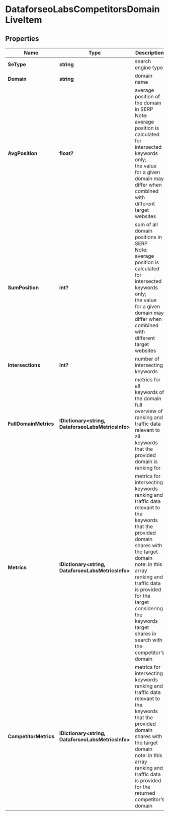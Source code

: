 # DataforseoLabsCompetitorsDomainLiveItem


## Properties

| Name | Type | Description | Notes |
|------------ | ------------- | ------------- | -------------|
**SeType** | **string** | search engine type |[optional]|
**Domain** | **string** | domain name |[optional]|
**AvgPosition** | **float?** | average position of the domain in SERP<br>Note: average position is calculated for intersected keywords only;<br>the value for a given domain may differ when combined with different target websites |[optional]|
**SumPosition** | **int?** | sum of all domain positions in SERP<br>Note: average position is calculated for intersected keywords only;<br>the value for a given domain may differ when combined with different target websites |[optional]|
**Intersections** | **int?** | number of intersecting keywords |[optional]|
**FullDomainMetrics** | **IDictionary<string, DataforseoLabsMetricsInfo>** | metrics for all keywords of the domain<br>full overview of ranking and traffic data relevant to all keywords that the provided domain is ranking for |[optional]|
**Metrics** | **IDictionary<string, DataforseoLabsMetricsInfo>** | metrics for intersecting keywords<br>ranking and traffic data relevant to the keywords that the provided domain shares with the target domain<br>note: in this array ranking and traffic data is provided for the target considering the keywords target shares in search with the competitor’s domain |[optional]|
**CompetitorMetrics** | **IDictionary<string, DataforseoLabsMetricsInfo>** | metrics for intersecting keywords<br>ranking and traffic data relevant to the keywords that the provided domain shares with the target domain<br>note: in this array ranking and traffic data is provided for the returned competitor’s domain |[optional]|